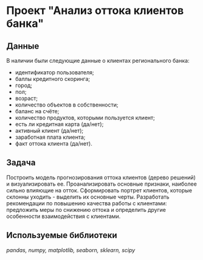 # Проект "Анализ оттока клиентов банка"

## Данные
В наличии были следующие данные о клиентах регионального банка:
- идентификатор пользователя;
- баллы кредитного скоринга;
- город;
- пол;
- возраст;
- количество объектов в собственности;
- баланс на счёте;
- количество продуктов, которыми пользуется клиент;
- есть ли кредитная карта (да/нет);
- активный клиент (да/нет);
- заработная плата клиента;
- факт оттока клиента (да/нет).

## Задача

Построить модель прогнозирования оттока клиентов (дерево решений) и визуализировать ее.
Проанализировать основные признаки, наиболее сильно влияющие на отток.
Сформировать портрет клиентов, которые склонны уходить - выделить их основные черты.
Разработать рекомендации по повышению качества работы с клиентами: предложить меры по снижению оттока и
определить другие особенности взаимодействия с клиентами.
## Используемые библиотеки
*pandas, numpy, matplotlib, seaborn, sklearn, scipy*


